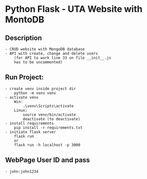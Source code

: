 # Python Flask - UTA Website with MontoDB

## Description

    - CRUD website with MongoDB database
    - API with create, change and delete users
        (for API to work line 33 on file __init__.js
        has to be uncommented)

## Run Project:

    - create venv inside project dir
        python -m venv venv
    - activate venv
        Win:
            .\venv\Scripts\activate
        Linux:
            source venv/bin/activate
            deactivate (to deactivate)
    - install requirements
        pip install -r requirements.txt
    - initiate flask server
        flask run
        or
        flask run -h localhost -p 3000

## WebPage User ID and pass

    - john:john1234
